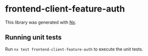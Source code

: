 # frontend-client-feature-auth

This library was generated with [Nx](https://nx.dev).

## Running unit tests

Run `nx test frontend-client-feature-auth` to execute the unit tests.
